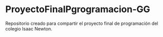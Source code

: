 # ProyectoFinalPgrogramacion-GG
Repositorio creado para compartir el proyecto final de programación del colegio Isaac Newton.
